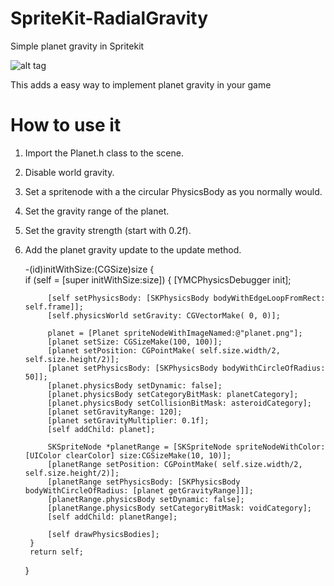 SpriteKit-RadialGravity
=======================

Simple planet gravity in Spritekit

![alt tag](https://raw.githubusercontent.com/TheSneakyNarwhal/SpriteKit-RadialGravity/master/pic.png)

This adds a easy way to implement planet gravity in your game


How to use it
=======================

1. Import the Planet.h class to the scene.

2. Disable world gravity.

3. Set a spritenode with a the circular PhysicsBody as you normally would.

3. Set the gravity range of the planet.

4. Set the gravity strength (start with 0.2f).

5. Add the planet gravity update to the update method.

    -(id)initWithSize:(CGSize)size {    
        if (self = [super initWithSize:size])
        {
            [YMCPhysicsDebugger init];
            
            [self setPhysicsBody: [SKPhysicsBody bodyWithEdgeLoopFromRect: self.frame]];
            [self.physicsWorld setGravity: CGVectorMake( 0, 0)];
            
            planet = [Planet spriteNodeWithImageNamed:@"planet.png"];
            [planet setSize: CGSizeMake(100, 100)];
            [planet setPosition: CGPointMake( self.size.width/2, self.size.height/2)];
            [planet setPhysicsBody: [SKPhysicsBody bodyWithCircleOfRadius: 50]];
            [planet.physicsBody setDynamic: false];
            [planet.physicsBody setCategoryBitMask: planetCategory];
            [planet.physicsBody setCollisionBitMask: asteroidCategory];
            [planet setGravityRange: 120];
            [planet setGravityMultiplier: 0.1f];
            [self addChild: planet];
            
            SKSpriteNode *planetRange = [SKSpriteNode spriteNodeWithColor:[UIColor clearColor] size:CGSizeMake(10, 10)];
            [planetRange setPosition: CGPointMake( self.size.width/2, self.size.height/2)];
            [planetRange setPhysicsBody: [SKPhysicsBody bodyWithCircleOfRadius: [planet getGravityRange]]];
            [planetRange.physicsBody setDynamic: false];
            [planetRange.physicsBody setCategoryBitMask: voidCategory];
            [self addChild: planetRange];
            
            [self drawPhysicsBodies];
        }
        return self;
    }



